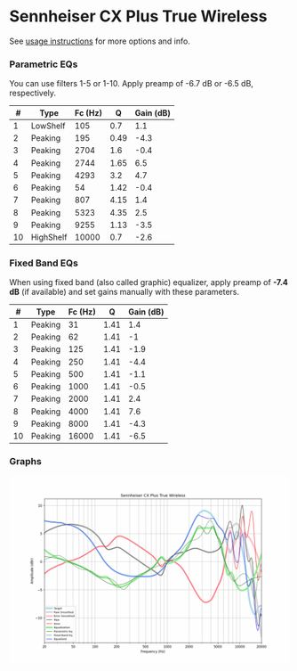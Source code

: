 # Sennheiser CX Plus True Wireless
See [usage instructions](https://github.com/jaakkopasanen/AutoEq#usage) for more options and info.

### Parametric EQs
You can use filters 1-5 or 1-10. Apply preamp of -6.7 dB or -6.5 dB, respectively.

|   # | Type      |   Fc (Hz) |    Q |   Gain (dB) |
|-----|-----------|-----------|------|-------------|
|   1 | LowShelf  |       105 | 0.7  |         1.1 |
|   2 | Peaking   |       195 | 0.49 |        -4.3 |
|   3 | Peaking   |      2704 | 1.6  |        -0.4 |
|   4 | Peaking   |      2744 | 1.65 |         6.5 |
|   5 | Peaking   |      4293 | 3.2  |         4.7 |
|   6 | Peaking   |        54 | 1.42 |        -0.4 |
|   7 | Peaking   |       807 | 4.15 |         1.4 |
|   8 | Peaking   |      5323 | 4.35 |         2.5 |
|   9 | Peaking   |      9255 | 1.13 |        -3.5 |
|  10 | HighShelf |     10000 | 0.7  |        -2.6 |

### Fixed Band EQs
When using fixed band (also called graphic) equalizer, apply preamp of **-7.4 dB** (if available) and set gains manually with these parameters.

|   # | Type    |   Fc (Hz) |    Q |   Gain (dB) |
|-----|---------|-----------|------|-------------|
|   1 | Peaking |        31 | 1.41 |         1.4 |
|   2 | Peaking |        62 | 1.41 |        -1   |
|   3 | Peaking |       125 | 1.41 |        -1.9 |
|   4 | Peaking |       250 | 1.41 |        -4.4 |
|   5 | Peaking |       500 | 1.41 |        -1.1 |
|   6 | Peaking |      1000 | 1.41 |        -0.5 |
|   7 | Peaking |      2000 | 1.41 |         2.4 |
|   8 | Peaking |      4000 | 1.41 |         7.6 |
|   9 | Peaking |      8000 | 1.41 |        -4.3 |
|  10 | Peaking |     16000 | 1.41 |        -6.5 |

### Graphs
![](./Sennheiser%20CX%20Plus%20True%20Wireless.png)
